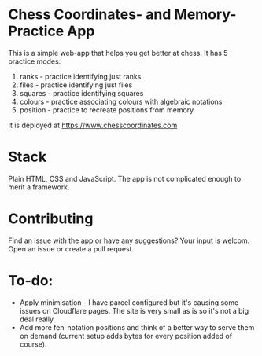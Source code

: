 # Chess Coordinates- and Memory- Practice App

This is a simple web-app that helps you get better at chess. 
It has 5 practice modes:

1. ranks - practice identifying just ranks
2. files - practice identifying just files
3. squares - practice identifying squares
4. colours - practice associating colours with algebraic notations
5. position - practice to recreate positions from memory

It is deployed at https://www.chesscoordinates.com

# Stack

Plain HTML, CSS and JavaScript. The app is not complicated enough to merit a framework.

# Contributing

Find an issue with the app or have any suggestions? Your input is welcom. Open an issue or create a pull request.

# To-do:

- Apply minimisation - I have parcel configured but it's causing some issues on Cloudflare pages. The site is very small as is so it's not a big deal really.
- Add more fen-notation positions and think of a better way to serve them on demand (current setup adds bytes for every position added of course).

